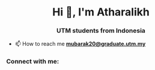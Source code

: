 <h1 align="center">Hi 👋, I'm Atharalikh</h1>
<h3 align="center">UTM students from Indonesia</h3>

- 📫 How to reach me **mubarak20@graduate.utm.my**

<h3 align="left">Connect with me:</h3>
<p align="left">
</p>


